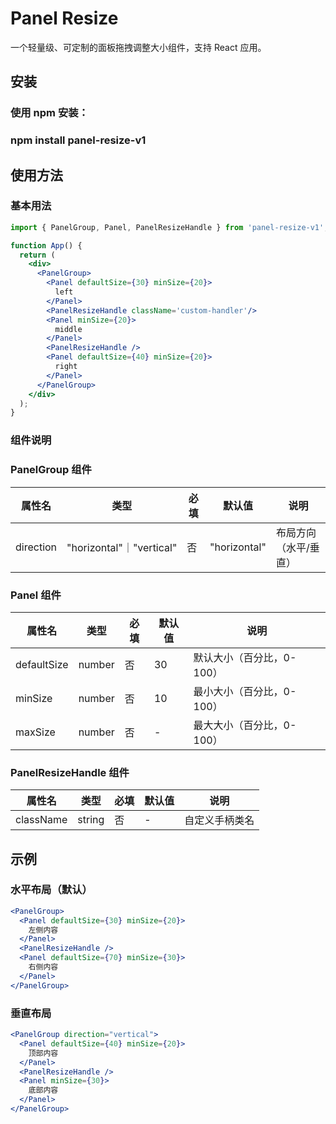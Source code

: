 # Panel Resize
一个轻量级、可定制的面板拖拽调整大小组件，支持 React 应用。

## 安装
### 使用 npm 安装：
### npm install panel-resize-v1

## 使用方法
### 基本用法

```jsx
import { PanelGroup, Panel, PanelResizeHandle } from 'panel-resize-v1';

function App() {
  return (
    <div>
      <PanelGroup>
        <Panel defaultSize={30} minSize={20}>
          left
        </Panel>
        <PanelResizeHandle className='custom-handler'/>
        <Panel minSize={20}>
          middle
        </Panel>
        <PanelResizeHandle />
        <Panel defaultSize={40} minSize={20}>
          right
        </Panel>
      </PanelGroup>
    </div>
  );
}
```

### 组件说明

### PanelGroup 组件

| 属性名       | 类型                      | 必填 | 默认值        | 说明                     |
|--------------|---------------------------|------|--------------|--------------------------|
| direction    | "horizontal"｜"vertical" | 否   | "horizontal" | 布局方向（水平/垂直）    |

### Panel 组件

| 属性名       | 类型     | 必填 | 默认值 | 说明                      |
|--------------|----------|------|--------|---------------------------|
| defaultSize  | number   | 否   | 30      | 默认大小（百分比，0-100） |
| minSize      | number   | 否   | 10     | 最小大小（百分比，0-100） |
| maxSize      | number   | 否   | -      | 最大大小（百分比，0-100） |

### PanelResizeHandle 组件

| 属性名     | 类型           | 必填 | 默认值 | 说明                          |
|------------|----------------|------|--------|-------------------------------|
| className  | string         | 否   | -      | 自定义手柄类名                |

## 示例
### 水平布局（默认）
```jsx
<PanelGroup>
  <Panel defaultSize={30} minSize={20}>
    左侧内容
  </Panel>
  <PanelResizeHandle />
  <Panel defaultSize={70} minSize={30}>
    右侧内容
  </Panel>
</PanelGroup>
```

### 垂直布局

```jsx
<PanelGroup direction="vertical">
  <Panel defaultSize={40} minSize={20}>
    顶部内容
  </Panel>
  <PanelResizeHandle />
  <Panel minSize={30}>
    底部内容
  </Panel>
</PanelGroup>
```